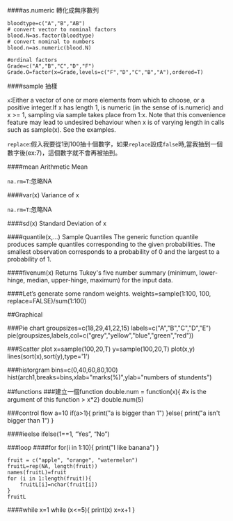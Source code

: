 ####as.numeric
轉化成無序數列

	bloodtype=c("A","B","AB")
	# convert vector to nominal factors
	blood.N=as.factor(bloodtype)
	# convert nominal to numbers
	blood.n=as.numeric(blood.N)

	#ordinal factors
	Grade=c("A","B","C","D","F")
	Grade.O=factor(x=Grade,levels=c("F","D","C","B","A"),ordered=T)

####sample
抽樣

`x`:Either a vector of one or more elements from which to choose, or a positive integer.If x has length 1, is numeric (in the sense of is.numeric) and x >= 1, sampling via sample takes place from 1:x. Note that this convenience feature may lead to undesired behaviour when x is of varying length in calls such as sample(x). See the examples.

`replace`:假入我要從1到100抽十個數字，如果`replace`設成`false`時,當我抽到一個數字後(ex:7)，這個數字就不會再被抽到。

####mean
Arithmetic Mean

`na.rm=T`:忽略NA

####var(x)
Variance of x

`na.rm=T`:忽略NA



####sd(x)
Standard Deviation of x

####quantile(x,...)
Sample Quantiles
The generic function quantile produces sample quantiles corresponding to the given probabilities. The smallest observation corresponds to a probability of 0 and the largest to a probability of 1.

####fivenum(x)
Returns Tukey's five number summary (minimum, lower-hinge, median, upper-hinge, maximum) for the input data.


####Let’s generate some random weights.
weights=sample(1:100, 100, replace=FALSE)/sum(1:100)

##Graphical

###Pie chart
	groupsizes=c(18,29,41,22,15)
	labels=c("A","B","C","D","E")
	pie(groupsizes,labels,col=c("grey","yellow","blue","green","red"))

###Scatter plot
	x=sample(100,20,T)
	y=sample(100,20,T)
	plot(x,y)
	lines(sort(x),sort(y),type='1')

###historgram
bins=c(0,40,60,80,100)
hist(arch1,breaks=bins,xlab="marks(%)",ylab="numbers of stundents")	

##functions
###建立一個function
	double.num = function(x){ #x is the argument of this function > x*2}
	double.num(5)

###control flow
a=10
if(a>1){
	print("a is bigger than 1")
}else{
	print("a isn't bigger than 1")
}


####ieelse
ifelse(1==1, “Yes”, “No”)

###loop
####for
	for(i in 1:10){
		print("I like banana")
	}

	fruit = c("apple", "orange", "watermelon")
	fruitL=rep(NA, length(fruit))
	names(fruitL)=fruit
	for (i in 1:length(fruit)){
		fruitL[i]=nchar(fruit[i])
	}
	fruitL

####while
	x=1
	while (x<=5){
		print(x)
		x=x+1
	}

